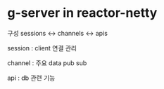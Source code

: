# g-server in reactor-netty


구성
sessions <-> channels <-> apis


session : client 연결 관리

channel : 주요 data pub sub

api : db 관련 기능
